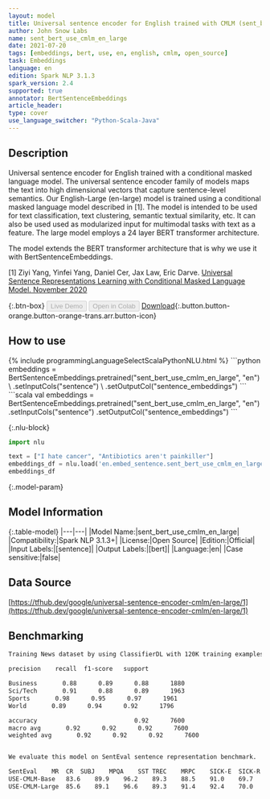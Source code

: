 ```yaml
---
layout: model
title: Universal sentence encoder for English trained with CMLM (sent_bert_use_cmlm_en_large)
author: John Snow Labs
name: sent_bert_use_cmlm_en_large
date: 2021-07-20
tags: [embeddings, bert, use, en, english, cmlm, open_source]
task: Embeddings
language: en
edition: Spark NLP 3.1.3
spark_version: 2.4
supported: true
annotator: BertSentenceEmbeddings
article_header:
type: cover
use_language_switcher: "Python-Scala-Java"
---
```


## Description

Universal sentence encoder for English trained with a conditional masked language model. The universal sentence encoder family of models maps the text into high dimensional vectors that capture sentence-level semantics. Our English-Large (en-large) model is trained using a conditional masked language model described in [1]. The model is intended to be used for text classification, text clustering, semantic textual similarity, etc. It can also be used used as modularized input for multimodal tasks with text as a feature. The large model employs a 24 layer BERT transformer architecture.



The model extends the BERT transformer architecture that is why we use it with BertSentenceEmbeddings.

[1] Ziyi Yang, Yinfei Yang, Daniel Cer, Jax Law, Eric Darve. [Universal Sentence Representations Learning with Conditional Masked Language Model. November 2020](https://openreview.net/forum?id=WDVD4lUCTzU)

{:.btn-box}
<button class="button button-orange" disabled>Live Demo</button>
<button class="button button-orange" disabled>Open in Colab</button>
[Download](https://s3.amazonaws.com/auxdata.johnsnowlabs.com/public/models/sent_bert_use_cmlm_en_large_en_3.1.3_2.4_1626783107796.zip){:.button.button-orange.button-orange-trans.arr.button-icon}

## How to use



<div class="tabs-box" markdown="1">
{% include programmingLanguageSelectScalaPythonNLU.html %}
```python
embeddings = BertSentenceEmbeddings.pretrained("sent_bert_use_cmlm_en_large", "en") \
.setInputCols("sentence") \
.setOutputCol("sentence_embeddings")
```
```scala
val embeddings = BertSentenceEmbeddings.pretrained("sent_bert_use_cmlm_en_large", "en")
.setInputCols("sentence")
.setOutputCol("sentence_embeddings")
```

{:.nlu-block}
```python
import nlu

text = ["I hate cancer", "Antibiotics aren't painkiller"]
embeddings_df = nlu.load('en.embed_sentence.sent_bert_use_cmlm_en_large').predict(text, output_level='sentence')
embeddings_df
```
</div>

{:.model-param}
## Model Information

{:.table-model}
|---|---|
|Model Name:|sent_bert_use_cmlm_en_large|
|Compatibility:|Spark NLP 3.1.3+|
|License:|Open Source|
|Edition:|Official|
|Input Labels:|[sentence]|
|Output Labels:|[bert]|
|Language:|en|
|Case sensitive:|false|

## Data Source

[https://tfhub.dev/google/universal-sentence-encoder-cmlm/en-large/1](https://tfhub.dev/google/universal-sentence-encoder-cmlm/en-large/1)

## Benchmarking

```bash
Training News dataset by using ClassifierDL with 120K training examples:

precision    recall  f1-score   support

Business       0.88      0.89      0.88      1880
Sci/Tech       0.91      0.88      0.89      1963
Sports       0.98      0.95      0.97      1961
World       0.89      0.94      0.92      1796

accuracy                           0.92      7600
macro avg       0.92      0.92      0.92      7600
weighted avg       0.92      0.92      0.92      7600


We evaluate this model on SentEval sentence representation benchmark.

SentEval	MR	CR	SUBJ	MPQA	SST	TREC	MRPC	SICK-E	SICK-R	Avg
USE-CMLM-Base	83.6	89.9	96.2	89.3	88.5	91.0	69.7	82.3	83.4	86.0
USE-CMLM-Large	85.6	89.1	96.6	89.3	91.4	92.4	70.0	82.2	84.5	86.8
```